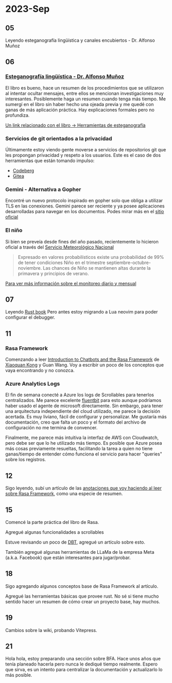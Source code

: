 # 2023-Sep
##  05
Leyendo esteganografía lingüística y canales encubiertos - Dr. Alfonso Muñoz

## 06
### [Esteganografía lingüística - Dr. Alfonso Muñoz](https://github.com/mindcrypt/libros/blob/master/Esteganograf%C3%ADa%20ling%C3%BC%C3%ADstica%20y%20canales%20encubiertos%20-%20libro.pdf)
El libro es bueno, hace un resumen de los procedimientos que se utilizaron al intentar ocultar mensajes, entre ellos se mencionan investigaciones muy interesantes. Posiblemente haga un resumen cuando tenga más tiempo. Me sumergí en el libro sin haber hecho una ojeada previa y me quedé con ganas de más aplicación práctica. Hay explicaciones formales pero no profundiza.

[Un link relacionado con el libro -> Herramientas de esteganografía](https://www.jjtc.com/Steganography/tools.html)

### Servicios de git orientados a la privacidad
Últimamente estoy viendo gente moverse a servicios de repositorios git que les propongan privacidad y respeto a los usuarios. Este es el caso de dos herramientas que están tomando impulso:
- [Codeberg](https://codeberg.org)
- [Gitea](https://about.gitea.com/)

### Gemini - Alternativa a Gopher
Encontré un nuevo protocolo inspirado en gopher solo que obliga a utilizar TLS en las conexiones. Gemini parece ser reciente y ya posee aplicaciones desarrolladas para navegar en los documentos. Podes mirar más en el [sitio oficial](https://gemini.circumlunar.space/)

### El niño
Si bien se preveía desde fines del año pasado, recientemente lo hicieron oficial a través del [Servicio Meteorológico Nacional](https://www.smn.gob.ar/sites/default/files/elnino23_09.pdf)

>Expresado en valores probabilísticos existe una probabilidad de 99% de tener condiciones Niño en el trimestre septiembre-octubre-noviembre. Las chances de Niño se mantienen altas durante la primavera y principios de verano.

[Para ver más información sobre el monitoreo diario y mensual](https://www.smn.gob.ar/clima/vigilancia)

## 07
Leyendo [Rust book](https://doc.rust-lang.org/book/)
Pero antes estoy migrando a Lua neovim para poder configurar el debugger.

## 11
### Rasa Framework
Comenzando a leer [Introduction to Chatbots and the Rasa Framework](https://www.amazon.com/dp/1801077053)  de [Xiaoquan Kong](https://github.com/howl-anderson) y Guan Wang. Voy a escribir un poco de los conceptos que vaya encontrando y no conozca.

### Azure Analytics Logs
El fin de semana conecté a Azure los logs de Scrollables para tenerlos centralizados. Me parece excelente [fluentbit](https://fluentbit.io/) para esto aunque podríamos haber usado el agente de microsoft directamente. Sin embargo, para tener una arquitectura independiente del cloud utilizado, me parece la decisión acertada. Es muy liviano, fácil de configurar y personalizar. Me gustaría más documentación, creo que falta un poco y el formato del archivo de configuración no me termina de convencer.

Finalmente, me parece más intuitiva la interfaz de AWS con Cloudwatch, pero debe ser que lo he utilizado más tiempo. Es posible que Azure posea más cosas previamente resueltas, facilitando la tarea a quien no tiene ganas/tiempo de entender cómo funciona el servicio para hacer "queries" sobre los registros.
## 12
Sigo leyendo, subí un artículo de las [anotaciones que voy haciendo al leer sobre Rasa Framework](../../artificial-intelligence/rasa/rasa.md), como una especie de resumen.

## 15
Comencé la parte práctica del libro de Rasa.

Agregué algunas funcionalidades a scrollables

Estuve revisando un poco de [DBT](../../data-science/dbt.md), agregué un artículo sobre esto.

También agregué algunas herramientas de LLaMa de la empresa Meta (a.k.a. Facebook) que están interesantes para jugar/probar.

## 18
Sigo agregando algunos conceptos base de Rasa Framework al artículo.

Agregué las herramientas básicas que provee rust. No sé si tiene mucho sentido hacer un resumen de cómo crear un proyecto base, hay muchos.

## 19
Cambios sobre la wiki, probando Vitepress.

## 21
Hola hola, estoy preparando una sección sobre BFA. Hace unos años que tenía planeado hacerla pero nunca le dediqué tiempo realmente. Espero que sirva, es un intento para centralizar la documentación y actualizarlo lo más posible. 